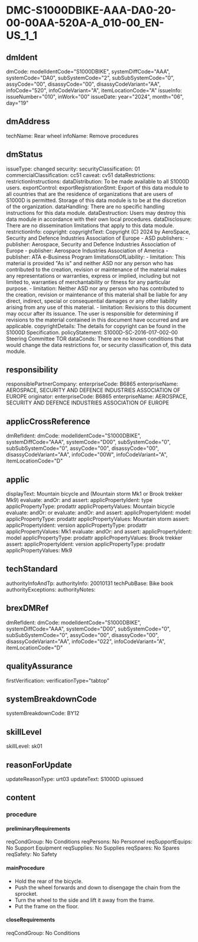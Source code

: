 # DMC-S1000DBIKE-AAA-DA0-20-00-00AA-520A-A_010-00_EN-US_1_1

## dmIdent

dmCode: modelIdentCode="S1000DBIKE", systemDiffCode="AAA", systemCode="DA0", subSystemCode="2", subSubSystemCode="0", assyCode="00", disassyCode="00", disassyCodeVariant="AA", infoCode="520", infoCodeVariant="A", itemLocationCode="A"
issueInfo: issueNumber="010", inWork="00"
issueDate: year="2024", month="06", day="19"
## dmAddress

techName: Rear wheel
infoName: Remove procedures
## dmStatus

issueType: changed
security:
  securityClassification: 01
  commercialClassification: cc51
  caveat: cv51
dataRestrictions:
  restrictionInstructions:
    dataDistribution: To be made available to all S1000D users.
    exportControl:
      exportRegistrationStmt: Export of this data module to all countries that are the residence of organizations that are users of S1000D is permitted. Storage of this data module is to be at the discretion of the organization.
    dataHandling: There are no specific handling instructions for this data module.
    dataDestruction: Users may destroy this data module in accordance with their own local procedures.
    dataDisclosure: There are no dissemination limitations that apply to this data module.
  restrictionInfo:
    copyright:
      copyrightText: Copyright (C) 2024 by AeroSpace, Security and Defence Industries Association of Europe - ASD
      publishers:
        - publisher: Aerospace, Security and Defence Industries Association of Europe
        - publisher: Aerospace Industries Association of America
        - publisher: ATA e-Business Program
      limitationsOfLiability:
        - limitation: This material is provided "As is" and neither ASD nor any person who has contributed to the creation, revision or maintenance of the material makes any representations or warranties, express or implied, including but not limited to, warranties of merchantability or fitness for any particular purpose.
        - limitation: Neither ASD nor any person who has contributed to the creation, revision or maintenance of this material shall be liable for any direct, indirect, special or consequential damages or any other liability arising from any use of this material.
        - limitation: Revisions to this document may occur after its issuance. The user is responsible for determining if revisions to the material contained in this document have occurred and are applicable.
      copyrightDetails: The details for copyright can be found in the S1000D Specification.
    policyStatement: S1000D-SC-2016-017-002-00 Steering Committee TOR
    dataConds: There are no known conditions that would change the data restrictions for, or security classification of, this data module.
## responsibility

responsiblePartnerCompany:
  enterpriseCode: B6865
  enterpriseName: AEROSPACE, SECURITY AND DEFENCE INDUSTRIES ASSOCIATION OF EUROPE
originator:
  enterpriseCode: B6865
  enterpriseName: AEROSPACE, SECURITY AND DEFENCE INDUSTRIES ASSOCIATION OF EUROPE
## applicCrossReference

dmRefIdent:
  dmCode: modelIdentCode="S1000DBIKE", systemDiffCode="AAA", systemCode="D00", subSystemCode="0", subSubSystemCode="0", assyCode="00", disassyCode="00", disassyCodeVariant="AA", infoCode="00W", infoCodeVariant="A", itemLocationCode="D"
## applic

displayText: Mountain bicycle and (Mountain storm Mk1 or Brook trekker Mk9)
evaluate:
  andOr: and
  assert:
    applicPropertyIdent: type
    applicPropertyType: prodattr
    applicPropertyValues: Mountain bicycle
evaluate:
  andOr: or
  evaluate:
    andOr: and
    assert:
      applicPropertyIdent: model
      applicPropertyType: prodattr
      applicPropertyValues: Mountain storm
    assert:
      applicPropertyIdent: version
      applicPropertyType: prodattr
      applicPropertyValues: Mk1
  evaluate:
    andOr: and
    assert:
      applicPropertyIdent: model
      applicPropertyType: prodattr
      applicPropertyValues: Brook trekker
    assert:
      applicPropertyIdent: version
      applicPropertyType: prodattr
      applicPropertyValues: Mk9
## techStandard

authorityInfoAndTp:
  authorityInfo: 20010131
  techPubBase: Bike book
authorityExceptions:
authorityNotes:
## brexDMRef

dmRefIdent:
  dmCode: modelIdentCode="S1000DBIKE", systemDiffCode="AAA", systemCode="D00", subSystemCode="0", subSubSystemCode="0", assyCode="00", disassyCode="00", disassyCodeVariant="AA", infoCode="022", infoCodeVariant="A", itemLocationCode="D"
## qualityAssurance

firstVerification: verificationType="tabtop"
## systemBreakdownCode

systemBreakdownCode: BY12
## skillLevel

skillLevel: sk01
## reasonForUpdate

updateReasonType: urt03
updateText: S1000D upissued
## content

### procedure

#### preliminaryRequirements

reqCondGroup: No Conditions
reqPersons: No Personnel
reqSupportEquips: No Support Equipment
reqSupplies: No Supplies
reqSpares: No Spares
reqSafety: No Safety
#### mainProcedure

- Hold the rear of the bicycle.
- Push the wheel forwards and down to disengage the chain from the sprocket.
- Turn the wheel to the side and lift it away from the frame.
- Put the frame on the floor.
#### closeRequirements

reqCondGroup: No Conditions